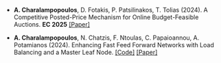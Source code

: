 - <strong>A. Charalampopoulos</strong>, D. Fotakis, P. Patsilinakos, T. Tolias (2024). A Competitive Posted-Price Mechanism for Online Budget-Feasible
Auctions. <strong>EC 2025</strong> [[Paper]](https://arxiv.org/pdf/2502.18265)

- <strong>A. Charalampopoulos</strong>, N. Chatzis, F. Ntoulas, C. Papaioannou, A. Potamianos (2024). Enhancing Fast Feed Forward Networks with Load Balancing and a Master Leaf Node. [[Code]](https://github.com/AndreasCharalamp/fastfeedforward-experiments) [[Paper]](https://arxiv.org/pdf/2405.16836)

 